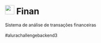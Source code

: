<p>
<h1><img style="width:30px;" src="https://user-images.githubusercontent.com/65682301/163896947-efb9ad03-d387-408c-bf08-0224ae9109aa.svg"/> Finan</h1>
</p>


Sistema de análise de transações financeiras<br><br>
#alurachallengebackend3
